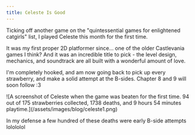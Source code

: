 ```yaml
---
title: Celeste Is Good
---
```


<div>
    <p>
        Ticking off another game on the "quintessential games for enlightened catgirls" list, I played Celeste this month for the first time.
    </p>
    <p>
        It was my first proper 2D platformer since... one of the older Castlevania games I think? And it was an incredible title to pick - the level design, mechanics, and soundtrack are all built with a wonderful amount of love.
    </p>
    <p>
        I'm completely hooked, and am now going back to pick up every strawberry, and make a solid attempt at the B-sides. Chapter 8 and 9 will soon follow :3
    </p>
</div>
    ![A screenshot of Celeste when the game was beaten for the first time. 94 out of 175 strawberries collected, 1738 deaths, and 9 hours 54 minutes playtime.](/assets/images/blog/celeste1.png)
<div>
    <p>
    In my defense a few hundred of these deaths were early B-side attempts lolololol
    </p>
</div>